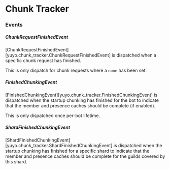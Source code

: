 # Chunk Tracker


### Events

##### ChunkRequestFinishedEvent

[ChunkRequestFinishedEvent][yuyo.chunk_tracker.ChunkRequestFinishedEvent] is
dispatched when a specific chunk request has finished.

This is only dispatch for chunk requests where a `none` has been set.

##### FinishedChunkingEvent

[FinishedChunkingEvent][yuyo.chunk_tracker.FinishedChunkingEvent] is dispatched
when the startup chunking has finished for the bot to indicate that the member
and presence caches should be complete (if enabled).

This is only dispatched once per-bot lifetime.

##### ShardFinishedChunkingEvent

[ShardFinishedChunkingEvent][yuyo.chunk_tracker.ShardFinishedChunkingEvent] is
dispatched when the startup chunking has finished for a specific shard to
indicate that the member and presence caches should be complete for the guilds
covered by this shard.
